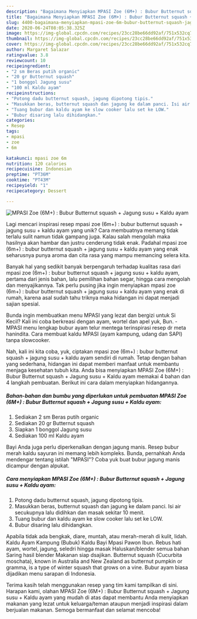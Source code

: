 ```yaml
---
description: "Bagaimana Menyiapkan MPASI Zoe (6M+) : Bubur Butternut squash + Jagung susu + Kaldu ayam yang Lezat Sekali"
title: "Bagaimana Menyiapkan MPASI Zoe (6M+) : Bubur Butternut squash + Jagung susu + Kaldu ayam yang Lezat Sekali"
slug: 4400-bagaimana-menyiapkan-mpasi-zoe-6m-bubur-butternut-squash-jagung-susu-kaldu-ayam-yang-lezat-sekali
date: 2020-06-24T08:05:38.325Z
image: https://img-global.cpcdn.com/recipes/23cc28be66dd92af/751x532cq70/mpasi-zoe-6m-bubur-butternut-squash-jagung-susu-kaldu-ayam-foto-resep-utama.jpg
thumbnail: https://img-global.cpcdn.com/recipes/23cc28be66dd92af/751x532cq70/mpasi-zoe-6m-bubur-butternut-squash-jagung-susu-kaldu-ayam-foto-resep-utama.jpg
cover: https://img-global.cpcdn.com/recipes/23cc28be66dd92af/751x532cq70/mpasi-zoe-6m-bubur-butternut-squash-jagung-susu-kaldu-ayam-foto-resep-utama.jpg
author: Margaret Salazar
ratingvalue: 3.8
reviewcount: 10
recipeingredient:
- "2 sm Beras putih organic"
- "20 gr Butternut squash"
- "1 bonggol Jagung susu"
- "100 ml Kaldu ayam"
recipeinstructions:
- "Potong dadu butternut squash, jagung dipotong tipis."
- "Masukkan beras, butternut squash dan jagung ke dalam panci. Isi air secukupnya lalu didihkan dan masak sekitar 10 menit."
- "Tuang bubur dan kaldu ayam ke slow cooker lalu set ke LOW."
- "Bubur disaring lalu dihidangkan."
categories:
- Resep
tags:
- mpasi
- zoe
- 6m

katakunci: mpasi zoe 6m 
nutrition: 120 calories
recipecuisine: Indonesian
preptime: "PT36M"
cooktime: "PT43M"
recipeyield: "1"
recipecategory: Dessert

---
```



![MPASI Zoe (6M+) : Bubur Butternut squash + Jagung susu + Kaldu ayam](https://img-global.cpcdn.com/recipes/23cc28be66dd92af/751x532cq70/mpasi-zoe-6m-bubur-butternut-squash-jagung-susu-kaldu-ayam-foto-resep-utama.jpg)

Lagi mencari inspirasi resep mpasi zoe (6m+) : bubur butternut squash + jagung susu + kaldu ayam yang unik? Cara membuatnya memang tidak terlalu sulit namun tidak gampang juga. Kalau salah mengolah maka hasilnya akan hambar dan justru cenderung tidak enak. Padahal mpasi zoe (6m+) : bubur butternut squash + jagung susu + kaldu ayam yang enak seharusnya punya aroma dan cita rasa yang mampu memancing selera kita.

Banyak hal yang sedikit banyak berpengaruh terhadap kualitas rasa dari mpasi zoe (6m+) : bubur butternut squash + jagung susu + kaldu ayam, pertama dari jenis bahan, lalu pemilihan bahan segar, hingga cara mengolah dan menyajikannya. Tak perlu pusing jika ingin menyiapkan mpasi zoe (6m+) : bubur butternut squash + jagung susu + kaldu ayam yang enak di rumah, karena asal sudah tahu triknya maka hidangan ini dapat menjadi sajian spesial.

Bunda ingin membuatkan menu MPASI yang lezat dan bergizi untuk Si Kecil? Kali ini coba berkreasi dengan ayam, wortel dan apel yuk, Bun. - MPASI menu lengkap bubur ayam telur mentega terinspirasi resep dr meta hanindita. Cara membuat kaldu MPASI (ayam kampung, udang dan SAPI) tanpa slowcooker.


Nah, kali ini kita coba, yuk, ciptakan mpasi zoe (6m+) : bubur butternut squash + jagung susu + kaldu ayam sendiri di rumah. Tetap dengan bahan yang sederhana, hidangan ini dapat memberi manfaat untuk membantu menjaga kesehatan tubuh kita. Anda bisa menyiapkan MPASI Zoe (6M+) : Bubur Butternut squash + Jagung susu + Kaldu ayam memakai 4 bahan dan 4 langkah pembuatan. Berikut ini cara dalam menyiapkan hidangannya.

<!--inarticleads1-->

##### Bahan-bahan dan bumbu yang diperlukan untuk pembuatan MPASI Zoe (6M+) : Bubur Butternut squash + Jagung susu + Kaldu ayam:

1. Sediakan 2 sm Beras putih organic
1. Sediakan 20 gr Butternut squash
1. Siapkan 1 bonggol Jagung susu
1. Sediakan 100 ml Kaldu ayam


Bayi Anda juga perlu diperkenalkan dengan jagung manis. Resep bubur merah kaldu sayuran ini memang lebih kompleks. Bunda, pernahkah Anda mendengar tentang istilah &#34;MPASI&#34;? Coba yuk buat bubur jagung manis dicampur dengan alpukat. 

<!--inarticleads2-->

##### Cara menyiapkan MPASI Zoe (6M+) : Bubur Butternut squash + Jagung susu + Kaldu ayam:

1. Potong dadu butternut squash, jagung dipotong tipis.
1. Masukkan beras, butternut squash dan jagung ke dalam panci. Isi air secukupnya lalu didihkan dan masak sekitar 10 menit.
1. Tuang bubur dan kaldu ayam ke slow cooker lalu set ke LOW.
1. Bubur disaring lalu dihidangkan.


Apabila tidak ada bengkak, diare, muntah, atau merah-merah di kulit, lidah. Kaldu Ayam Kampung (Bubuk) Kaldu Bayi Mpasi Pawon Ibun. Rebus hati ayam, wortel, jagung, seledri hingga masak Haluskan/blender semua bahan Saring hasil blender Makanan siap dsajikan. Butternut squash (Cucurbita moschata), known in Australia and New Zealand as butternut pumpkin or gramma, is a type of winter squash that grows on a vine. Bubur ayam biasa dijadikan menu sarapan di Indonesia. 

Terima kasih telah menggunakan resep yang tim kami tampilkan di sini. Harapan kami, olahan MPASI Zoe (6M+) : Bubur Butternut squash + Jagung susu + Kaldu ayam yang mudah di atas dapat membantu Anda menyiapkan makanan yang lezat untuk keluarga/teman ataupun menjadi inspirasi dalam berjualan makanan. Semoga bermanfaat dan selamat mencoba!
